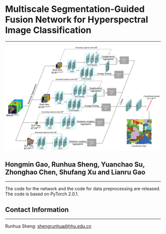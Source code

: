 # Multiscale Segmentation-Guided Fusion Network for Hyperspectral Image Classification

----------
![image](https://github.com/shengrunhua/MS2FN/blob/main/Overview%20of%20proposed%20MS2FN.png)
## Hongmin Gao, Runhua Sheng, Yuanchao Su, Zhonghao Chen, Shufang Xu and Lianru Gao
----------
The code for the network and the code for data preprocessing are released. The code is based on PyTorch 2.0.1.
## Contact Information
----------
Runhua Sheng: shengrunhua@hhu.edu.cn
